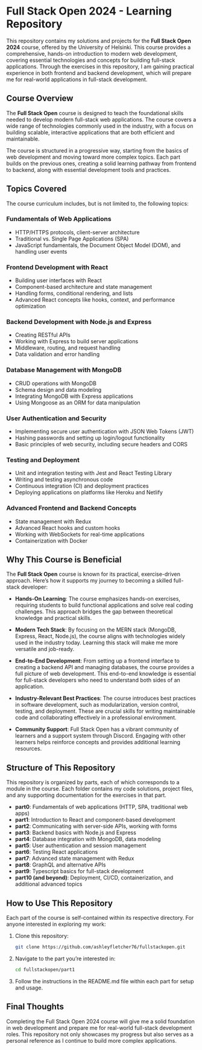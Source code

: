 # Full Stack Open 2024 - Learning Repository

This repository contains my solutions and projects for the **Full Stack Open 2024** course, offered by the University of Helsinki. This course provides a comprehensive, hands-on introduction to modern web development, covering essential technologies and concepts for building full-stack applications. Through the exercises in this repository, I am gaining practical experience in both frontend and backend development, which will prepare me for real-world applications in full-stack development.

## Course Overview

The **Full Stack Open** course is designed to teach the foundational skills needed to develop modern full-stack web applications. The course covers a wide range of technologies commonly used in the industry, with a focus on building scalable, interactive applications that are both efficient and maintainable.

The course is structured in a progressive way, starting from the basics of web development and moving toward more complex topics. Each part builds on the previous ones, creating a solid learning pathway from frontend to backend, along with essential development tools and practices.

## Topics Covered

The course curriculum includes, but is not limited to, the following topics:

### Fundamentals of Web Applications
- HTTP/HTTPS protocols, client-server architecture
- Traditional vs. Single Page Applications (SPA)
- JavaScript fundamentals, the Document Object Model (DOM), and handling user events

### Frontend Development with React
- Building user interfaces with React
- Component-based architecture and state management
- Handling forms, conditional rendering, and lists
- Advanced React concepts like hooks, context, and performance optimization

### Backend Development with Node.js and Express
- Creating RESTful APIs
- Working with Express to build server applications
- Middleware, routing, and request handling
- Data validation and error handling

### Database Management with MongoDB
- CRUD operations with MongoDB
- Schema design and data modeling
- Integrating MongoDB with Express applications
- Using Mongoose as an ORM for data manipulation

### User Authentication and Security
- Implementing secure user authentication with JSON Web Tokens (JWT)
- Hashing passwords and setting up login/logout functionality
- Basic principles of web security, including secure headers and CORS

### Testing and Deployment
- Unit and integration testing with Jest and React Testing Library
- Writing and testing asynchronous code
- Continuous integration (CI) and deployment practices
- Deploying applications on platforms like Heroku and Netlify

### Advanced Frontend and Backend Concepts
- State management with Redux
- Advanced React hooks and custom hooks
- Working with WebSockets for real-time applications
- Containerization with Docker

## Why This Course is Beneficial

The **Full Stack Open** course is known for its practical, exercise-driven approach. Here’s how it supports my journey to becoming a skilled full-stack developer:

- **Hands-On Learning**: The course emphasizes hands-on exercises, requiring students to build functional applications and solve real coding challenges. This approach bridges the gap between theoretical knowledge and practical skills.

- **Modern Tech Stack**: By focusing on the MERN stack (MongoDB, Express, React, Node.js), the course aligns with technologies widely used in the industry today. Learning this stack will make me more versatile and job-ready.

- **End-to-End Development**: From setting up a frontend interface to creating a backend API and managing databases, the course provides a full picture of web development. This end-to-end knowledge is essential for full-stack developers who need to understand both sides of an application.

- **Industry-Relevant Best Practices**: The course introduces best practices in software development, such as modularization, version control, testing, and deployment. These are crucial skills for writing maintainable code and collaborating effectively in a professional environment.

- **Community Support**: Full Stack Open has a vibrant community of learners and a support system through Discord. Engaging with other learners helps reinforce concepts and provides additional learning resources.

## Structure of This Repository

This repository is organized by parts, each of which corresponds to a module in the course. Each folder contains my code solutions, project files, and any supporting documentation for the exercises in that part.

- **part0**: Fundamentals of web applications (HTTP, SPA, traditional web apps)
- **part1**: Introduction to React and component-based development
- **part2**: Communicating with server-side APIs, working with forms
- **part3**: Backend basics with Node.js and Express
- **part4**: Database integration with MongoDB, data modeling
- **part5**: User authentication and session management
- **part6**: Testing React applications
- **part7**: Advanced state management with Redux
- **part8**: GraphQL and alternative APIs
- **part9**: Typescript basics for full-stack development
- **part10 (and beyond)**: Deployment, CI/CD, containerization, and additional advanced topics

## How to Use This Repository

Each part of the course is self-contained within its respective directory. For anyone interested in exploring my work:

1. Clone this repository:
   ```bash
   git clone https://github.com/ashleyfletcher76/fullstackopen.git
   ```

2. Navigate to the part you’re interested in:
    ```bash
    cd fullstackopen/part1
   ```

3. Follow the instructions in the README.md file within each part for setup and usage.

## Final Thoughts

Completing the Full Stack Open 2024 course will give me a solid foundation in web development and prepare me for real-world full-stack development roles. This repository not only showcases my progress but also serves as a personal reference as I continue to build more complex applications.
